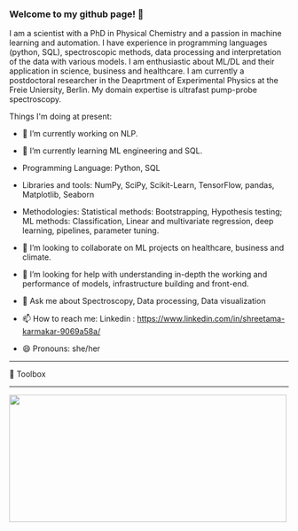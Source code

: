 ### Welcome to my github page! 👋

I am a scientist with a PhD in Physical Chemistry and a passion in machine learning and automation. I have experience in programming languages (python, SQL), spectroscopic methods, data processing and interpretation of the data with various models. I am enthusiastic about ML/DL and their application in science, business and healthcare. I am currently a postdoctoral researcher in the Deaprtment of Experimental Physics at the Freie Uniersity, Berlin. My domain expertise is ultrafast pump-probe spectroscopy. 

Things I'm doing at present:

- 🔭 I’m currently working on NLP.

- 🌱 I’m currently learning ML engineering and SQL.

- Programming Language: Python,  SQL

- Libraries and tools: NumPy, SciPy, Scikit-Learn, TensorFlow, pandas, Matplotlib, Seaborn

- Methodologies: Statistical methods: Bootstrapping, Hypothesis testing; ML methods: Classification, Linear and multivariate regression, deep learning,     pipelines, parameter tuning.

- 👯 I’m looking to collaborate on ML projects on healthcare, business and climate.

- 🤔 I’m looking for help with understanding in-depth the working and performance of models, infrastructure building and front-end.

- 💬 Ask me about Spectroscopy, Data processing, Data visualization

- 📫 How to reach me: Linkedin : https://www.linkedin.com/in/shreetama-karmakar-9069a58a/

- 😄 Pronouns: she/her

---

🧰 Toolbox

---
<img width='500' height='230' src= https://user-images.githubusercontent.com/74716850/169829733-02a7cfb4-9ad7-422f-be47-5f41fa765824.png> 

